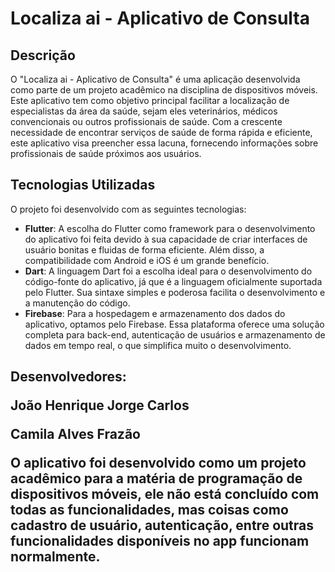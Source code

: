 # Localiza ai - Aplicativo de Consulta
## Descrição

O "Localiza ai - Aplicativo de Consulta" é uma aplicação desenvolvida como parte de um projeto acadêmico na disciplina de dispositivos móveis. Este aplicativo tem como objetivo principal facilitar a localização de especialistas da área da saúde, sejam eles veterinários, médicos convencionais ou outros profissionais de saúde. Com a crescente necessidade de encontrar serviços de saúde de forma rápida e eficiente, este aplicativo visa preencher essa lacuna, fornecendo informações sobre profissionais de saúde próximos aos usuários.

## Tecnologias Utilizadas

O projeto foi desenvolvido com as seguintes tecnologias:

- **Flutter**: A escolha do Flutter como framework para o desenvolvimento do aplicativo foi feita devido à sua capacidade de criar interfaces de usuário bonitas e fluidas de forma eficiente. Além disso, a compatibilidade com Android e iOS é um grande benefício.
- **Dart**: A linguagem Dart foi a escolha ideal para o desenvolvimento do código-fonte do aplicativo, já que é a linguagem oficialmente suportada pelo Flutter. Sua sintaxe simples e poderosa facilita o desenvolvimento e a manutenção do código.
- **Firebase**: Para a hospedagem e armazenamento dos dados do aplicativo, optamos pelo Firebase. Essa plataforma oferece uma solução completa para back-end, autenticação de usuários e armazenamento de dados em tempo real, o que simplifica muito o desenvolvimento.

<h2> Desenvolvedores:

<p>João Henrique Jorge Carlos</p>
<p>Camila Alves Frazão</p>

O aplicativo foi desenvolvido como um projeto acadêmico para a matéria de programação de dispositivos móveis, ele não está concluído com todas as funcionalidades, mas coisas como cadastro de usuário, autenticação, entre outras funcionalidades disponíveis no app funcionam normalmente.
